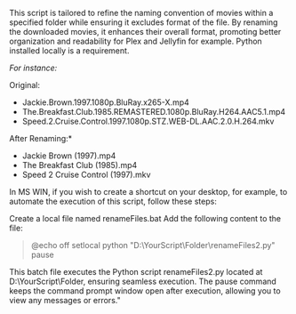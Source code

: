 This script is tailored to refine the naming convention of movies within a specified folder while ensuring it excludes format of the file.
By renaming the downloaded movies, it enhances their overall format, promoting better organization and readability for Plex and Jellyfin for example.
Python installed locally is a requirement.

*For instance:*

Original:
* Jackie.Brown.1997.1080p.BluRay.x265-X.mp4
* The.Breakfast.Club.1985.REMASTERED.1080p.BluRay.H264.AAC5.1.mp4
* Speed.2.Cruise.Control.1997.1080p.STZ.WEB-DL.AAC.2.0.H.264.mkv

After Renaming:*
* Jackie Brown (1997).mp4
* The Breakfast Club (1985).mp4
* Speed 2 Cruise Control (1997).mkv


In MS WIN, if you wish to create a shortcut on your desktop, for example, to automate the execution of this script, follow these steps:

Create a local file named renameFiles.bat
Add the following content to the file:

>@echo off
>setlocal
>python "D:\YourScript\Folder\renameFiles2.py"
>pause

This batch file executes the Python script renameFiles2.py located at D:\YourScript\Folder\, ensuring seamless execution. The pause command keeps the command prompt window open after execution, allowing you to view any messages or errors."